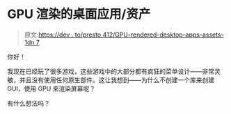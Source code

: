 # GPU 渲染的桌面应用/资产

> 原文:[https://dev . to/presto 412/GPU-rendered-desktop-apps-assets-1dn 7](https://dev.to/presto412/gpu-rendered-desktop-apps-assets-1dn7)

你好！

我现在已经玩了很多游戏，这些游戏中的大部分都有疯狂的菜单设计——非常灵敏，并且没有使用任何原生部件。这让我想到——为什么不创建一个库来创建 GUI，使用 GPU 来渲染屏幕呢？

有什么想法吗？
